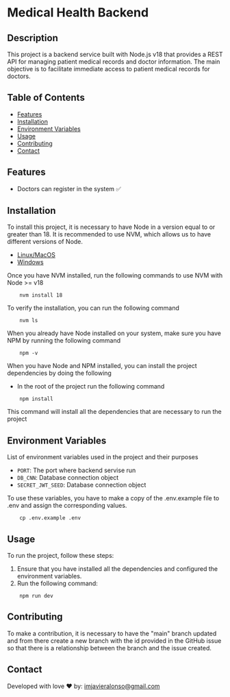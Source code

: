 # Medical Health Backend

## Description
This project is a backend service built with Node.js v18 that provides a REST API for managing patient medical records and doctor information. The main objective is to facilitate immediate access to patient medical records for doctors.

## Table of Contents
- [Features](#características)
- [Installation](#instalación)
- [Environment Variables](#environment-variables)
- [Usage](#uso)
- [Contributing](#contribución)
- [Contact](#contacto)

## Features

- Doctors can register in the system ✅

## Installation

To install this project, it is necessary to have Node in a version equal to or greater than 18. It is recommended to use NVM, which allows us to have different versions of Node.

 - [Linux/MacOS](https://github.com/nvm-sh/nvm)
 - [Windows](https://github.com/coreybutler/nvm-windows)

Once you have NVM installed, run the following commands to use NVM with Node >= v18

```
    nvm install 18
```

To verify the installation, you can run the following command

```
    nvm ls
```

When you already have Node installed on your system, make sure you have NPM by running the following command

```
    npm -v
```

When you have Node and NPM installed, you can install the project dependencies by doing the following

- In the root of the project run the following command

```
    npm install
```
This command will install all the dependencies that are necessary to run the project

## Environment Variables

List of environment variables used in the project and their purposes

- `PORT`:  The port where backend servise run
- `DB_CNN`:  Database connection object 
- `SECRET_JWT_SEED`:  Database connection object 

To use these variables, you have to make a copy of the .env.example file to .env and assign the corresponding values.

```
    cp .env.example .env
```

## Usage

To run the project, follow these steps:

1. Ensure that you have installed all the dependencies and configured the environment variables.
2. Run the following command:

```
    npm run dev
```

## Contributing

To make a contribution, it is necessary to have the "main" branch updated and from there create a new branch with the id provided in the GitHub issue so that there is a relationship between the branch and the issue created.


## Contact
Developed with love ♥️ by:
imjavieralonso@gmail.com
